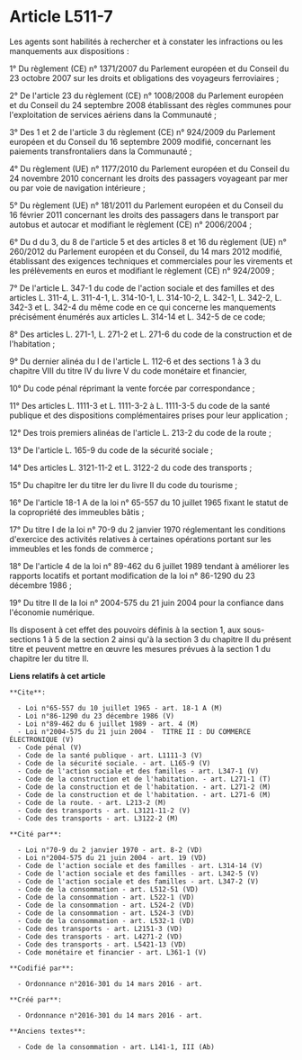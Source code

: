 # Article L511-7

Les agents sont habilités à rechercher et à constater les infractions ou les manquements aux dispositions :

1° Du règlement (CE) n° 1371/2007 du Parlement européen et du Conseil du 23 octobre 2007 sur les droits et obligations des
voyageurs ferroviaires ;

2° De l'article 23 du règlement (CE) n° 1008/2008 du Parlement européen et du Conseil du 24 septembre 2008 établissant des
règles communes pour l'exploitation de services aériens dans la Communauté ;

3° Des 1 et 2 de l'article 3 du règlement (CE) n° 924/2009 du Parlement européen et du Conseil du 16 septembre 2009 modifié,
concernant les paiements transfrontaliers dans la Communauté ;

4° Du règlement (UE) n° 1177/2010 du Parlement européen et du Conseil du 24 novembre 2010 concernant les droits des passagers
voyageant par mer ou par voie de navigation intérieure ;

5° Du règlement (UE) n° 181/2011 du Parlement européen et du Conseil du 16 février 2011 concernant les droits des passagers
dans le transport par autobus et autocar et modifiant le règlement (CE) n° 2006/2004 ;

6° Du d du 3, du 8 de l'article 5 et des articles 8 et 16 du règlement (UE) n° 260/2012 du Parlement européen et du Conseil,
du 14 mars 2012 modifié, établissant des exigences techniques et commerciales pour les virements et les prélèvements en euros
et modifiant le règlement (CE) n° 924/2009 ;

7° De l'article L. 347-1 du code de l'action sociale et des familles et des articles L. 311-4, L. 311-4-1, L. 314-10-1, L.
314-10-2, L. 342-1, L. 342-2, L. 342-3 et L. 342-4 du même code en ce qui concerne les manquements précisément énumérés aux
articles L. 314-14 et L. 342-5 de ce code;

8° Des articles L. 271-1, L. 271-2 et L. 271-6 du code de la construction et de l'habitation ;

9° Du dernier alinéa du I de l'article L. 112-6 et des sections 1 à 3 du chapitre VIII du titre IV du livre V du code
monétaire et financier,

10° Du code pénal réprimant la vente forcée par correspondance ;

11° Des articles L. 1111-3 et L. 1111-3-2 à L. 1111-3-5 du code de la santé publique et des dispositions complémentaires
prises pour leur application ;

12° Des trois premiers alinéas de l'article L. 213-2 du code de la route ;

13° De l'article L. 165-9 du code de la sécurité sociale ;

14° Des articles L. 3121-11-2 et L. 3122-2 du code des transports ;

15° Du chapitre Ier du titre Ier du livre II du code du tourisme ;

16° De l'article 18-1 A de la loi n° 65-557 du 10 juillet 1965 fixant le statut de la copropriété des immeubles bâtis ;

17° Du titre I de la loi n° 70-9 du 2 janvier 1970 réglementant les conditions d'exercice des activités relatives à certaines
opérations portant sur les immeubles et les fonds de commerce ;

18° De l'article 4 de la loi n° 89-462 du 6 juillet 1989 tendant à améliorer les rapports locatifs et portant modification de
la loi n° 86-1290 du 23 décembre 1986 ;

19° Du titre II de la loi n° 2004-575 du 21 juin 2004 pour la confiance dans l'économie numérique.

Ils disposent à cet effet des pouvoirs définis à la section 1, aux sous-sections 1 à 5 de la section 2 ainsi qu'à la section
3 du chapitre II du présent titre et peuvent mettre en œuvre les mesures prévues à la section 1 du chapitre Ier du titre II.

**Liens relatifs à cet article**

	**Cite**:

	  - Loi n°65-557 du 10 juillet 1965 - art. 18-1 A (M)
	  - Loi n°86-1290 du 23 décembre 1986 (V)
	  - Loi n°89-462 du 6 juillet 1989 - art. 4 (M)
	  - Loi n°2004-575 du 21 juin 2004 -  TITRE II : DU COMMERCE ÉLECTRONIQUE (V)
	  - Code pénal (V)
	  - Code de la santé publique - art. L1111-3 (V)
	  - Code de la sécurité sociale. - art. L165-9 (V)
	  - Code de l'action sociale et des familles - art. L347-1 (V)
	  - Code de la construction et de l'habitation. - art. L271-1 (T)
	  - Code de la construction et de l'habitation. - art. L271-2 (M)
	  - Code de la construction et de l'habitation. - art. L271-6 (M)
	  - Code de la route. - art. L213-2 (M)
	  - Code des transports - art. L3121-11-2 (V)
	  - Code des transports - art. L3122-2 (M)

	**Cité par**:

	  - Loi n°70-9 du 2 janvier 1970 - art. 8-2 (VD)
	  - Loi n°2004-575 du 21 juin 2004 - art. 19 (VD)
	  - Code de l'action sociale et des familles - art. L314-14 (V)
	  - Code de l'action sociale et des familles - art. L342-5 (V)
	  - Code de l'action sociale et des familles - art. L347-2 (V)
	  - Code de la consommation - art. L512-51 (VD)
	  - Code de la consommation - art. L522-1 (VD)
	  - Code de la consommation - art. L524-2 (VD)
	  - Code de la consommation - art. L524-3 (VD)
	  - Code de la consommation - art. L532-1 (VD)
	  - Code des transports - art. L2151-3 (VD)
	  - Code des transports - art. L4271-2 (VD)
	  - Code des transports - art. L5421-13 (VD)
	  - Code monétaire et financier - art. L361-1 (V)

	**Codifié par**:

	  - Ordonnance n°2016-301 du 14 mars 2016 - art.

	**Créé par**:

	  - Ordonnance n°2016-301 du 14 mars 2016 - art.

	**Anciens textes**:

	  - Code de la consommation - art. L141-1, III (Ab)

